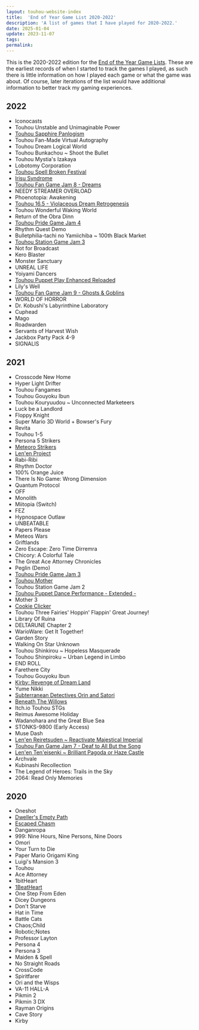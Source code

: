 ```yaml
---
layout: touhou-website-index
title:  'End of Year Game List 2020-2022'
description: 'A list of games that I have played for 2020-2022.'
date: 2025-01-04
update: 2023-11-07
tags: 
permalink:
---
```


This is the 2020-2022 edition for the [End of the Year Game Lists](/indexes/game-list.html). These are the earliest records of when I started to track the games I played, as such there is little information on how I played each game or what the game was about. Of course, later iterations of the list would have additional information to better track my gaming experiences.

## 2022

- Iconocasts
- Touhou Unstable and Unimaginable Power
- [Touhou Sapphire Panlogism](https://urbanmagic.itch.io/thsp)
- Touhou Fan-Made Virtual Autography
- Touhou Dream Logical World
- Touhou Bunkachou ~ Shoot the Bullet
- Touhou Mystia's Izakaya
- Lobotomy Corporation
- [Touhou Spell Broken Festival](https://insys.itch.io/sdf)
- [Irisu Syndrome](https://archive.org/details/irisu-syndrome)
- [Touhou Fan Game Jam 8 - Dreams](https://itch.io/jam/touhou-jam-8)
- NEEDY STREAMER OVERLOAD
- Phoenotopia: Awakening
- [Touhou 16.5 - Violaceous Dream Retrogenesis](https://www.thpatch.net/wiki/User:Some_Guy_in_Paradise#Violaceous_Dream_Retrogenesis)
- Touhou Wonderful Waking World
- Return of the Obra Dinn
- [Touhou Pride Game Jam 4](https://itch.io/jam/touhou-pride-4)
- Rhythm Quest Demo
- Bulletphilia-tachi no Yamiichiba ~ 100th Black Market
- [Touhou Station Game Jam 3](https://www.youtube.com/playlist?list=PLxva2KEuzsf93ZZbLF-oBretnjB2jxzDB)
- Not for Broadcast
- Kero Blaster
- Monster Sanctuary
- UNREAL LIFE
- Yoiyami Dancers
- [Touhou Puppet Play Enhanced Reloaded](https://www.pokecommunity.com/threads/touhou-puppet-play-enhanced-reloaded-version-6-8d-released.372999/)
- Lily's Well
- [Touhou Fan Game Jam 9 - Ghosts & Goblins](https://itch.io/jam/touhou-jam-9)
- WORLD OF HORROR
- Dr. Kobushi's Labyrinthine Laboratory
- Cuphead
- Mago
- Roadwarden
- Servants of Harvest Wish
- Jackbox Party Pack 4-9
- SIGNALIS

## 2021

- Crosscode New Home
- Hyper Light Drifter
- Touhou Fangames
- Touhou Gouyoku Ibun
- Touhou Kouryuudou ~ Unconnected Marketeers
- Luck be a Landlord
- Floppy Knight
- Super Mario 3D World + Bowser's Fury
- Revita
- Touhou 1-5
- Persona 5 Strikers
- [Meteoro Strikers](https://sites.google.com/view/meteorostriker/home)
- [Len'en Project](https://lenen.shoutwiki.com/wiki/Len%27en_Project)
- Rabi-Ribi
- Rhythm Doctor
- 100% Orange Juice
- There Is No Game: Wrong Dimension
- Quantum Protocol
- OFF
- Monolith
- Miitopia (Switch)
- FEZ
- Hypnospace Outlaw
- UNBEATABLE
- Papers Please
- Meteos Wars
- Griftlands
- Zero Escape: Zero Time Dirremra
- Chicory: A Colorful Tale
- The Great Ace Attorney Chronicles
- Peglin (Demo)
- [Touhou Pride Game Jam 3](https://itch.io/jam/touhou-pride-jam-3)
- [Touhou Mother](https://vgperson.com/games/touhoumother.htm)
- Touhou Station Game Jam 2
- [Touhou Puppet Dance Performance - Extended -](http://gensoushinki.com/index.php?lang=en)
- Mother 3
- [Cookie Clicker](https://orteil.dashnet.org/cookieclicker/)
- Touhou Three Fairies' Hoppin' Flappin' Great Journey!
- Library Of Ruina
- DELTARUNE Chapter 2
- WarioWare: Get It Together!
- Garden Story
- Walking On Star Unknown
- Touhou Shinkirou ~ Hopeless Masquerade
- Touhou  Shinpiroku ~ Urban Legend in Limbo
- END ROLL
- Farethere City
- Touhou Gouyoku Ibun
- [Kirby: Revenge of Dream Land](https://www.youtube.com/watch?v=yS60d2xCtdg)
- Yume Nikki
- [Subterranean Detectives Orin and Satori](https://magpieteahouse.itch.io/subterranean-detectives-orin-and-satori)
- [Beneath The Willows](https://fionakaenbyou.itch.io/beneath-the-willows)
- Itch.io Touhou STGs
- Reimus Awesome Holiday
- Wadanohara and the Great Blue Sea
- STONKS-9800 (Early Access)
- Muse Dash
- [Len'en Reiretsuden ~ Reactivate Majestical Imperial](https://www.lenen.shoutwiki.com/wiki/Reactivate_Majestical_Imperial)
- [Touhou Fan Game Jam 7 - Deaf to All But the Song](https://itch.io/jam/touhou-jam-7)
- [Len'en Ten'eisenki ~ Brilliant Pagoda or Haze Castle](https://www.lenen.shoutwiki.com/wiki/Brilliant_Pagoda_or_Haze_Castle)
- Archvale
- Kubinashi Recollection
- The Legend of Heroes: Trails in the Sky
- 2064: Read Only Memories

## 2020

- Oneshot
- [Dweller's Empty Path](https://tuyoki.itch.io/dwellers-empty-path)
- [Escaped Chasm](https://tuyoki.itch.io/escaped-chasm)
- Danganropa
- 999: Nine Hours, Nine Persons, Nine Doors
- Omori
- Your Turn to Die
- Paper Mario Origami King
- Luigi's Mansion 3
- Touhou
- Ace Attorney
- 1bitHeart
- [1BeatHeart](https://vgperson.com/games/1beatheart.htm)
- One Step From Eden
- Dicey Dungeons
- Don't Starve
- Hat in Time
- Battle Cats
- Chaos;Child
- Robotic;Notes
- Professor Layton
- Persona 4
- Persona 3
- Maiden & Spell
- No Straight Roads
- CrossCode
- Spiritfarer
- Ori and the Wisps
- VA-11 HALL-A
- Pikmin 2
- Pikmin 3 DX
- Rayman Origins
- Cave Story
- Kirby